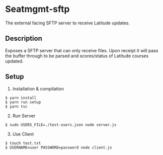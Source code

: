 # Seatmgmt-sftp

The external facing SFTP server to receive Latitude updates.

## Description

Exposes a SFTP server that can only receive files. Upon receipt it will pass the buffer through to be parsed and scores/status of Latitude courses updated.

## Setup

1. Installation & compilation

```
$ yarn install
$ yarn run setup
$ yarn tsc
```

2. Run Server

```
$ sudo USERS_FILE=./test-users.json node server.js
```

3. Use Client

```
$ touch test.txt
$ USERNAME=user PASSWORD=password node client.js
```

